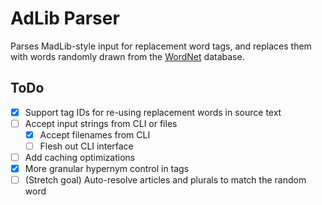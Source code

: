 AdLib Parser
============

Parses MadLib-style input for replacement word tags, and replaces them with words randomly drawn from the
[WordNet](https://wordnet.princeton.edu/) database. 

ToDo
----

 * [x] Support tag IDs for re-using replacement words in source text
 * [ ] Accept input strings from CLI or files
   * [x] Accept filenames from CLI
   * [ ] Flesh out CLI interface
 * [ ] Add caching optimizations
 * [x] More granular hypernym control in tags
 * [ ] (Stretch goal) Auto-resolve articles and plurals to match the random word
